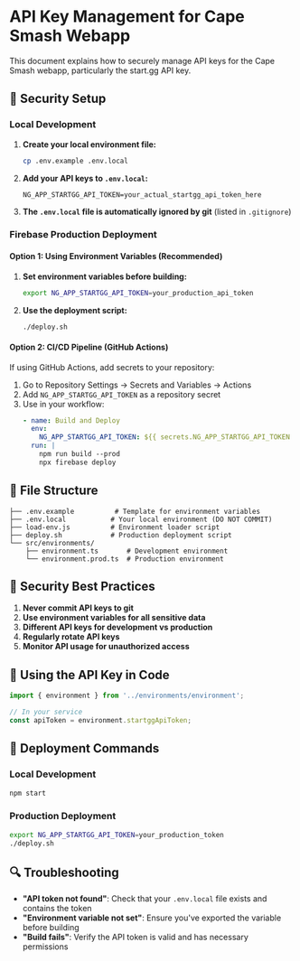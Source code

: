 # API Key Management for Cape Smash Webapp

This document explains how to securely manage API keys for the Cape Smash webapp, particularly the start.gg API key.

## 🔐 Security Setup

### Local Development

1. **Create your local environment file:**
   ```bash
   cp .env.example .env.local
   ```

2. **Add your API keys to `.env.local`:**
   ```env
   NG_APP_STARTGG_API_TOKEN=your_actual_startgg_api_token_here
   ```

3. **The `.env.local` file is automatically ignored by git** (listed in `.gitignore`)

### Firebase Production Deployment

#### Option 1: Using Environment Variables (Recommended)

1. **Set environment variables before building:**
   ```bash
   export NG_APP_STARTGG_API_TOKEN=your_production_api_token
   ```

2. **Use the deployment script:**
   ```bash
   ./deploy.sh
   ```

#### Option 2: CI/CD Pipeline (GitHub Actions)

If using GitHub Actions, add secrets to your repository:

1. Go to Repository Settings → Secrets and Variables → Actions
2. Add `NG_APP_STARTGG_API_TOKEN` as a repository secret
3. Use in your workflow:
   ```yaml
   - name: Build and Deploy
     env:
       NG_APP_STARTGG_API_TOKEN: ${{ secrets.NG_APP_STARTGG_API_TOKEN }}
     run: |
       npm run build --prod
       npx firebase deploy
   ```

## 📁 File Structure

```
├── .env.example          # Template for environment variables
├── .env.local           # Your local environment (DO NOT COMMIT)
├── load-env.js          # Environment loader script
├── deploy.sh            # Production deployment script
└── src/environments/
    ├── environment.ts       # Development environment
    └── environment.prod.ts  # Production environment
```

## 🚫 Security Best Practices

1. **Never commit API keys to git**
2. **Use environment variables for all sensitive data**
3. **Different API keys for development vs production**
4. **Regularly rotate API keys**
5. **Monitor API usage for unauthorized access**

## 🔧 Using the API Key in Code

```typescript
import { environment } from '../environments/environment';

// In your service
const apiToken = environment.startggApiToken;
```

## 🚀 Deployment Commands

### Local Development
```bash
npm start
```

### Production Deployment
```bash
export NG_APP_STARTGG_API_TOKEN=your_production_token
./deploy.sh
```

## 🔍 Troubleshooting

- **"API token not found"**: Check that your `.env.local` file exists and contains the token
- **"Environment variable not set"**: Ensure you've exported the variable before building
- **"Build fails"**: Verify the API token is valid and has necessary permissions
